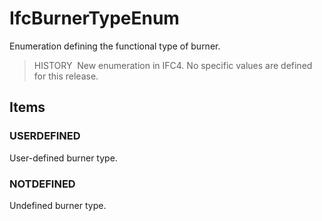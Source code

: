 # IfcBurnerTypeEnum

Enumeration defining the functional type of burner.

> HISTORY&nbsp; New enumeration in IFC4. No specific values are defined for this release.

## Items

### USERDEFINED
User-defined burner type.

### NOTDEFINED
Undefined burner type.
